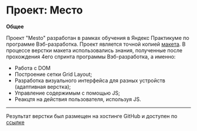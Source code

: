 # Проект: Место

**Общее**

Проект "Mesto" разработан в рамках обучения в Яндекс Практикуме по программе Вэб-разработка. Проект является точной копией [макета](https://www.figma.com/file/2cn9N9jSkmxD84oJik7xL7/JavaScript.-Sprint-4?node-id=0%3A1). В процессе верстки макета использовались знания, полученные после прохождения 4его спринта программы Вэб-разработка, а именно:
* Работа с DOM
* Построение сетки Grid Layout;
* Разработка визуального интерфейса для разных устройств (адаптивная верстка);
* Управление содержимым с помощью JS;
* Реакцтя на действия пользователя, используя JS.

___

Результат верстки был размещен на хостинге GitHub и доступен по [ссылке](https://koshe-rich.github.io/mesto/)